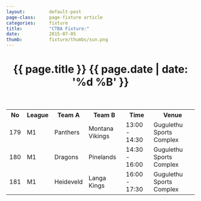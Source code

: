 ```yaml
---
layout: 		default-post
page-class: 	page-fixture article
categories: 	fixture
title:  		"CTBA Fixture:"
date:   		2015-07-05
thumb: 			fixture/thumbs/sun.png
---
```


<header class="post-header">
	<h1>{{ page.title }} {{ page.date | date: '%d %B' }}</h1>
</header>

<table>
<tr class="mvbc"><th>No</th><th>League</th><th>Team A</th><th>Team B</th><th>Time</th><th>Venue</th></tr>
 <tr class="mvbc"><td>179</td><td>M1</td><td>Panthers</td><td>Montana Vikings</td><td>13:00 - 14:30</td><td>Gugulethu Sports Complex</td></tr>
 <tr><td>180</td><td>M1</td><td>Dragons</td><td>Pinelands</td><td>14:30 - 16:00</td><td>Gugulethu Sports Complex</td></tr>
 <tr><td>181</td><td>M1</td><td>Heideveld</td><td>Langa Kings</td><td>16:00 - 17:30</td><td>Gugulethu Sports Complex</td></tr>
</table>